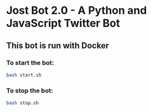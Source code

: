 # Jost Bot 2.0 - A Python and JavaScript Twitter Bot

## This bot is run with Docker

### To start the bot:
```bash
bash start.sh
```


### To stop the bot:
```bash
bash stop.sh
```
